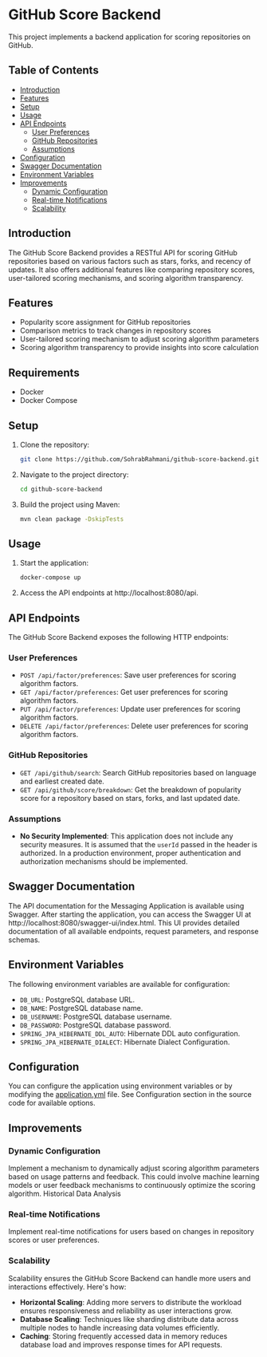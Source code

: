# GitHub Score Backend

This project implements a backend application for scoring repositories on GitHub.

## Table of Contents
- [Introduction](#introduction)
- [Features](#features)
- [Setup](#setup)
- [Usage](#usage)
- [API Endpoints](#api-endpoints)
   - [User Preferences](#user-preferences)
   - [GitHub Repositories](#github-repositories)
   - [Assumptions](#assumptions)
- [Configuration](#configuration)
- [Swagger Documentation](#swagger-documentation)
- [Environment Variables](#environment-variables)
- [Improvements](#improvements)
   - [Dynamic Configuration](#dynamic-configuration)
   - [Real-time Notifications](#real-time-notifications)
   - [Scalability](#scalability)

## Introduction
The GitHub Score Backend provides a RESTful API for scoring GitHub repositories based on various factors such as stars, forks, and recency of updates. It also offers additional features like comparing repository scores, user-tailored scoring mechanisms, and scoring algorithm transparency.

## Features
- Popularity score assignment for GitHub repositories
- Comparison metrics to track changes in repository scores
- User-tailored scoring mechanism to adjust scoring algorithm parameters
- Scoring algorithm transparency to provide insights into score calculation

## Requirements

- Docker
- Docker Compose

## Setup
1. Clone the repository:
   ```bash
   git clone https://github.com/SohrabRahmani/github-score-backend.git
2. Navigate to the project directory:
    ```bash
   cd github-score-backend
3. Build the project using Maven:
    ```bash 
   mvn clean package -DskipTests
## Usage
1. Start the application:
    ```bash
   docker-compose up
2. Access the API endpoints at http://localhost:8080/api.

## API Endpoints
The GitHub Score Backend exposes the following HTTP endpoints:

### User Preferences
- `POST /api/factor/preferences`: Save user preferences for scoring algorithm factors.
- `GET /api/factor/preferences`: Get user preferences for scoring algorithm factors.
- `PUT /api/factor/preferences`: Update user preferences for scoring algorithm factors.
- `DELETE /api/factor/preferences`: Delete user preferences for scoring algorithm factors.

### GitHub Repositories
- `GET /api/github/search`: Search GitHub repositories based on language and earliest created date.
- `GET /api/github/score/breakdown`: Get the breakdown of popularity score for a repository based on stars, forks, and last updated date.

### Assumptions

- **No Security Implemented**: This application does not include any security measures. It is assumed that the `userId` passed in the header is authorized. In a production environment, proper authentication and authorization mechanisms should be implemented.

## Swagger Documentation
The API documentation for the Messaging Application is available using Swagger.
After starting the application, you can access the Swagger UI at http://localhost:8080/swagger-ui/index.html.
This UI provides detailed documentation of all available endpoints, request parameters, and response schemas.

## Environment Variables
The following environment variables are available for configuration:

- `DB_URL`: PostgreSQL database URL.
- `DB_NAME`: PostgreSQL database name.
- `DB_USERNAME`: PostgreSQL database username.
- `DB_PASSWORD`: PostgreSQL database password.
- `SPRING_JPA_HIBERNATE_DDL_AUTO`: Hibernate DDL auto configuration.
- `SPRING_JPA_HIBERNATE_DIALECT`: Hibernate Dialect Configuration.

## Configuration
You can configure the application using environment variables or by modifying the [application.yml](src%2Fmain%2Fresources%2Fapplication.yml) file.
See Configuration section in the source code for available options.

## Improvements
### Dynamic Configuration
Implement a mechanism to dynamically adjust scoring algorithm parameters based on usage patterns and feedback. This could involve machine learning models or user feedback mechanisms to continuously optimize the scoring algorithm.
Historical Data Analysis

### Real-time Notifications
Implement real-time notifications for users based on changes in repository scores or user preferences.

### Scalability

Scalability ensures the GitHub Score Backend can handle more users and interactions effectively. Here's how:

- **Horizontal Scaling**: Adding more servers to distribute the workload ensures responsiveness and reliability as user interactions grow.
- **Database Scaling**: Techniques like sharding distribute data across multiple nodes to handle increasing data volumes efficiently.
- **Caching**: Storing frequently accessed data in memory reduces database load and improves response times for API requests.